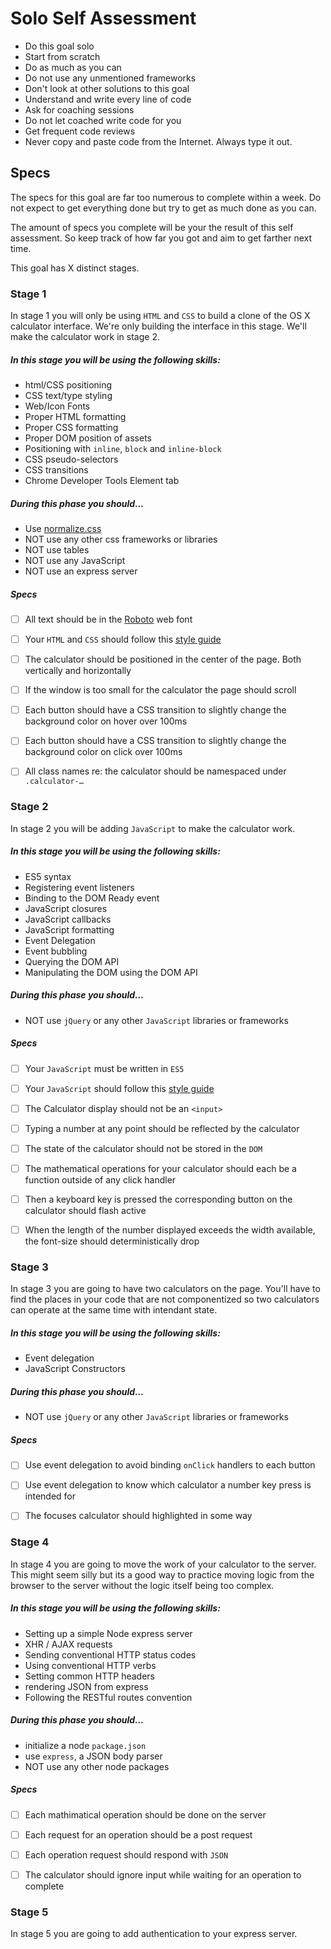 # Solo Self Assessment



- Do this goal solo
- Start from scratch
- Do as much as you can
- Do not use any unmentioned frameworks
- Don't look at other solutions to this goal
- Understand and write every line of code
- Ask for coaching sessions
- Do not let coached write code for you
- Get frequent code reviews
- Never copy and paste code from the Internet. Always type it out.



## Specs

The specs for this goal are far too numerous to complete within a week. Do not expect to get everything done but try to get as much done as you can.

The amount of specs you complete will be your the result of this self assessment. So keep track of how far you got and aim to get farther next time.


This goal has X distinct stages.



### Stage 1

In stage 1 you will only be using `HTML` and `CSS` to build a clone of the OS X calculator interface. We're only building the interface in this stage. We'll make the calculator work in stage 2.

##### In this stage you will be using the following skills:

- html/CSS positioning
- CSS text/type styling
- Web/Icon Fonts
- Proper HTML formatting
- Proper CSS formatting
- Proper DOM position of assets
- Positioning with `inline`, `block` and `inline-block`
- CSS pseudo-selectors
- CSS transitions
- Chrome Developer Tools Element tab

##### During this phase you should…

- Use [normalize.css](https://necolas.github.io/normalize.css/)
- NOT use any other css frameworks or libraries
- NOT use tables
- NOT use any JavaScript
- NOT use an express server

##### Specs

- [ ] All text should be in the [Roboto](https://fonts.google.com/specimen/Roboto) web font
- [ ] Your `HTML` and `CSS` should follow this [style guide](https://google.github.io/styleguide/htmlcssguide.xml)
- [ ] The calculator should be positioned in the center of the page. Both vertically and horizontally
- [ ] If the window is too small for the calculator the page should scroll
- [ ] Each button should have a CSS transition to slightly change the background color on hover over 100ms
- [ ] Each button should have a CSS transition to slightly change the background color on click over 100ms
- [ ] All class names re: the calculator should be namespaced under `.calculator-…`



### Stage 2

In stage 2 you will be adding `JavaScript` to make the calculator work.

##### In this stage you will be using the following skills:

- ES5 syntax
- Registering event listeners
- Binding to the DOM Ready event
- JavaScript closures
- JavaScript callbacks
- JavaScript formatting
- Event Delegation
- Event bubbling
- Querying the DOM API
- Manipulating the DOM using the DOM API


##### During this phase you should…

- NOT use `jQuery` or any other `JavaScript` libraries or frameworks

##### Specs

- [ ] Your `JavaScript` must be written in `ES5`
- [ ] Your `JavaScript` should follow this [style guide](https://google.github.io/styleguide/jsguide.html)
- [ ] The Calculator display should not be an `<input>`
- [ ] Typing a number at any point should be reflected by the calculator
- [ ] The state of the calculator should not be stored in the `DOM`
- [ ] The mathematical operations for your calculator should each be a function outside of any click handler
- [ ] Then a keyboard key is pressed the corresponding button on the calculator should flash active
- [ ] When the length of the number displayed exceeds the width available, the font-size should deterministically drop


### Stage 3

In stage 3 you are going to have two calculators on the page. You'll have to find the places in your code that are not componentized so two calculators can operate at the same time with intendant state.


##### In this stage you will be using the following skills:

- Event delegation
- JavaScript Constructors

##### During this phase you should…

- NOT use `jQuery` or any other `JavaScript` libraries or frameworks

##### Specs

- [ ] Use event delegation to avoid binding `onClick` handlers to each button
- [ ] Use event delegation to know which calculator a number key press is intended for
- [ ] The focuses calculator should highlighted in some way


### Stage 4

In stage 4 you are going to move the work of your calculator to the server. This might seem silly but its a good way to practice moving logic from the browser to the server without the logic itself being too complex.


##### In this stage you will be using the following skills:

- Setting up a simple Node express server
- XHR / AJAX requests
- Sending conventional HTTP status codes
- Using conventional HTTP verbs
- Setting common HTTP headers
- rendering JSON from express
- Following the RESTful routes convention

##### During this phase you should…

- initialize a node `package.json`
- use `express`, a JSON body parser
- NOT use any other node packages


##### Specs

- [ ] Each mathimatical operation should be done on the server
- [ ] Each request for an operation should be a post request
- [ ] Each operation request should respond with `JSON`
- [ ] The calculator should ignore input while waiting for an operation to complete



### Stage 5


In stage 5 you are going to add authentication to your express server.





